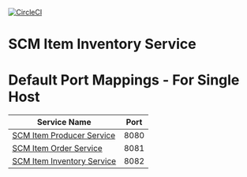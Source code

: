 [![CircleCI](https://circleci.com/gh/rohanurkude28/scm-item-inventory-service/tree/main.svg?style=svg)](https://circleci.com/gh/rohanurkude28/scm-item-inventory-service/tree/main)

# SCM Item Inventory Service


# Default Port Mappings - For Single Host
| Service Name | Port | 
| --------| -----|
| [SCM Item Producer Service](https://github.com/rohanurkude28/scm-producer) | 8080 |
| [SCM Item Order Service](https://github.com/rohanurkude28/scm-item-order-service) | 8081 |
| [SCM Item Inventory Service](https://github.com/rohanurkude28/scm-item-inventory-service) | 8082 |